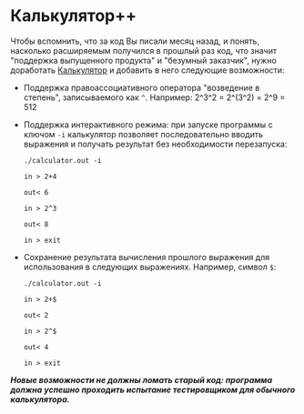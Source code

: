 # Калькулятор++

Чтобы вспомнить, что за код Вы писали месяц назад, и понять, насколько расширяемым получился в прошлый раз код, что значит "поддержка выпущенного продукта" и "безумный заказчик", нужно доработать [Калькулятор](../Reverse-Polish-Notation-Calculator) и добавить в него следующие возможности:

* Поддержка правоассоциативного оператора "возведение в степень", записываемого как `^`. Например: 2^3^2 = 2^(3^2) = 2^9 = 512

* Поддержка интерактивного режима: при запуске программы с ключом `-i` калькулятор позволяет последовательно вводить выражения и получать результат без необходимости перезапуска:
	```
	./calculator.out -i

	in > 2+4

	out< 6

	in > 2^3

	out< 8

	in > exit
	```

* Сохранение результата вычисления прошлого выражения для использования в следующих выражениях. Например, символ `$`:
	```
	./calculator.out -i

	in > 2+$

	out< 2

	in > 2^$

	out< 4

	in > exit
	```

***Новые возможности не должны ломать старый код: программа должна успешно проходить испытание тестировщиком для обычного калькулятора.***
